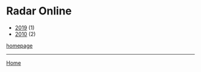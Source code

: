 # Radar Online

  * [2019](./radar-online-2019.md) (1)
  * [2010](./radar-online-2010.md) (2)

[homepage](https://radaronline.com/)

----

[Home](../index.md)
